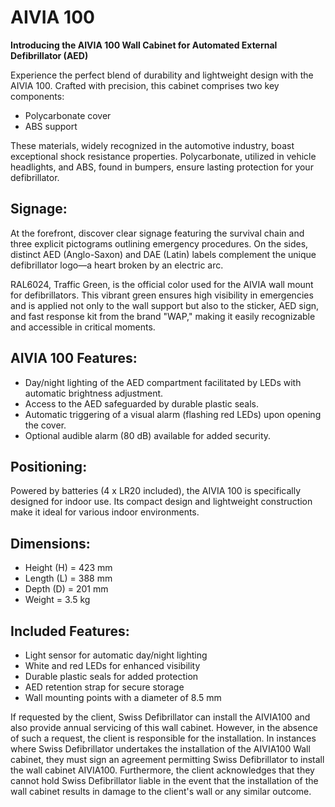 # AIVIA 100

**Introducing the AIVIA 100 Wall Cabinet for Automated External Defibrillator (AED)**

Experience the perfect blend of durability and lightweight design with the AIVIA 100. Crafted with precision, this cabinet comprises two key components:

- Polycarbonate cover
- ABS support

These materials, widely recognized in the automotive industry, boast exceptional shock resistance properties. Polycarbonate, utilized in vehicle headlights, and ABS, found in bumpers, ensure lasting protection for your defibrillator.

## **Signage:**

At the forefront, discover clear signage featuring the survival chain and three explicit pictograms outlining emergency procedures. On the sides, distinct AED (Anglo-Saxon) and DAE (Latin) labels complement the unique defibrillator logo—a heart broken by an electric arc.

RAL6024, Traffic Green, is the official color used for the AIVIA wall mount for defibrillators. This vibrant green ensures high visibility in emergencies and is applied not only to the wall support but also to the sticker, AED sign, and fast response kit from the brand "WAP," making it easily recognizable and accessible in critical moments.

## **AIVIA 100 Features:**

- Day/night lighting of the AED compartment facilitated by LEDs with automatic brightness adjustment.
- Access to the AED safeguarded by durable plastic seals.
- Automatic triggering of a visual alarm (flashing red LEDs) upon opening the cover.
- Optional audible alarm (80 dB) available for added security.

## **Positioning:**

Powered by batteries (4 x LR20 included), the AIVIA 100 is specifically designed for indoor use. Its compact design and lightweight construction make it ideal for various indoor environments.

## **Dimensions:**

- Height (H) = 423 mm
- Length (L) = 388 mm
- Depth (D) = 201 mm
- Weight = 3.5 kg

## **Included Features:**

- Light sensor for automatic day/night lighting
- White and red LEDs for enhanced visibility
- Durable plastic seals for added protection
- AED retention strap for secure storage
- Wall mounting points with a diameter of 8.5 mm

If requested by the client, Swiss Defibrillator can install the AIVIA100 and also provide annual servicing of this wall cabinet. However, in the absence of such a request, the client is responsible for the installation. In instances where Swiss Defibrillator undertakes the installation of the AIVIA100 Wall cabinet, they must sign an agreement permitting Swiss Defibrillator to install the wall cabinet AIVIA100. Furthermore, the client acknowledges that they cannot hold Swiss Defibrillator liable in the event that the installation of the wall cabinet results in damage to the client's wall or any similar outcome.
